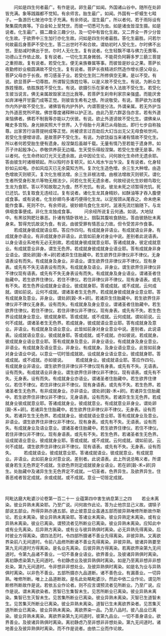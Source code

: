 <!-- { "loadSidebar": true } -->
　　问如是四生何者最广。有作是说。卵生最广如闻。外国诸山谷中。随所在处卵皆充满。象等践蹋都不觉知。有余师言。胎生最广。如闻。外国有一虾蟆生七畦子。一鱼游历七陂池中生子充满。有余师说。湿生最广。所以者何。若于雨际设有聚集腐肉粪等。下自金轮上至梵世。而彼一切悉可为虫。如是诸虫皆湿生摄。如是说者。化生最广。摄二趣全三趣少分。及一切中有皆化生故。又二界全一界少分皆化生故。于欲界中三生加行亦化生故。问如是四生何者最胜。答化生最胜。问若尔何故最后身菩萨不受化生。答二出世时不和合故。谓劫初时人受化生。尔时佛不出世。至劫减时佛出于世。尔时人无化生。复有说者。化生轻飘不堪与佛力无畏等。功德山王作依止故。复有说者。一切化生其身微弱。不能荷负阿耨多罗三藐三菩提之重担故。复有说者。若受化生。便无亲族眷属等事。而彼皆是妙业之果。菩萨长夜勤修妙业极圆满故不受化生。复有说者。菩萨长夜精进炽然造作增长感父母业。菩萨父母亦于长夜。修习感圣子业。若受化生则二所修俱空无果。是以不受。有说。欲显菩萨一切尊胜。所谓智见族姓位等。以是义故不受化生。有说。为断众生族姓慢故。依胜族姓不受化生。有说。欲摄引乐在家者令入法故不受化生。若受化生彼当说言。佛无亲属故毁家法岂比我等。若菩萨生刹帝利家宗亲强盛。而能厌舍如弃涕唾开甘露门成等正觉。则彼皆生希有之想。所说敬受。有说。菩萨欲为法幢作内外护故不受化生。诸佛皆有内护外护。内谓菩提分法。外谓亲属。若无外护当为外道恶党所坏故。佛世尊度诸释种以护正法。由此乃至六群苾刍亦言。若有外道来恼佛者。佛若不制我等亦能以力伏彼。有说。欲止外道谤故不受化生。谓佛亲从睹史多宫殁。身光赫奕照大千世界。入于母胎十月满已从母胎出。即行七步自称独尊。出家苦行诣菩提树成等正觉。尚被谤言过百劫后大幻当出无父无母食啖世间。若受化生便增诽谤。是故菩萨不受化生。有说。为欲饶益当来诸有情故不受化生。所以者何若受胎生便有遗身。般涅槃后虽越千载。无量有情乃至若能于遗身界。如芥子许起殷净心。恭敬供养获无边福。生天受乐得般涅槃。若受化生便无是事。所以者何。化生命终如灯光灭无遗余故。此中因论生论。问何故化生命终无遗余耶。答由彼生时诸根顿起。所以殁时亦复顿灭。如人戏水乍出乍没。复有说者。化身轻妙如云如电。亦如风焰灭已无余莫知方所。复次化生造色增。余三生大种增。由造色增故灭则顿灭。复次化生根法增。余三生非根法增。由根法增故灭则顿灭。谓化生者所受身形发爪等物无根法少。问若化生死无遗余者。何故经说化生妙翅鸟取化生龙为食耶。答以不知故取之为食。然不充饥。有说。彼龙未死之顷暂得充饥。死已还饥。饥复取食无违经过。复有说者。诸化生龙其身精妙。如酥油等才吞入腹便成食事。或有说者。化生妙翅鸟多诸巧便得化生龙。以足按颈从尾吞之。命未绝来能作食事。死则不尔。有余师说。彼妙翅鸟食化生龙时。涎液先流烂脑随下。与龙俱咽食事便成。非化生龙独成食事。
　　问余经所说复云何通。如说。大地狱中。有黑驳狗肥壮暴恶。扑诸有情卧铁地上。掴裂其腹啖食肠肚。答由彼肠肚未离身来。暂得充饥故说为食。有说。由彼受罪有情恶业力故。但令受苦非作食事。
　　若成就身彼成就语业耶。答应作四句。有成就身非语业。有成就语业非身。有成就身亦语业。有非成就身亦非语业。此皆如前身对身业中说。差别者此说语表。以身业语业系地有无必无别故。若成就身彼成就意业耶。答诸成就身。彼定成就意业。有成就意业非身。谓生无色界。若成就身彼成就身业语业耶。答有成就身非身业语业。谓处卵[穀-禾+卵]若诸异生住胎藏中。若生欲界住非律仪非不律仪。无身语表设有而失。有成就身及身业。非语业。谓生欲界住非律仪非不律仪。现有身表。或先有不失无语表设有而失。有成就身及语业。非身业。谓生欲界住非律仪非不律仪现有语表。或先有不失无身表设有而失。有成就身及身业语业。谓诸圣者住胎藏中。若生欲界住律仪。若住不律仪。若住非律仪非不律仪。现有身语表。或先有不失。若生色界设成就身业语业。彼成就身耶。答或成就。或不成就。云何成就。谓如前说。云何不成就。谓诸圣者生无色界。若成就身彼成就身业意业耶。答有成就身及意业。非身业。谓处卵[穀-禾+卵]。若诸异生住胎藏中。若生欲界住非律仪非不律仪无身表。设有而失。有成就身及身业意业。谓诸圣者住胎藏中。若生欲界住律仪。若住不律仪。若住非律仪非不律仪。现有身表。或先有不失。若生色界设成就身业意业。彼成就身耶。答或成就。或不成就。云何成就。谓如前说。云何不成就。谓诸圣者生无色界。若成就身。彼成就语业意业耶。答有成就身及意业。非语业。有成就身及语业意业。此皆如前身对身业意业中说。差别者。此说语表。设成就语业意业。彼成就身耶。答或成就。或不成就。亦如彼说。若成就身。彼成就身业语业意业耶。答有成就身及意业。非身业语业。有成就身及身业意业。非语业。有成就身及语业意业。非身业。有成就身。及身业语业意业。此皆如前身对身业语业中说。以意业一切时皆成就故。设成就身业语业意业。彼成就身耶。答或成就。或不成就。亦如彼说。
　　若成就身业。彼成就语业耶。答应作四句。有成就身业非语业。谓生欲界住非律仪非不律仪现有身表。或先有不失。无语表。设有而失。有成就语业非身业。谓生欲界住非律仪非不律仪。现有语表。或先有不失。无身表。设有而失。有成就身业亦语业。谓诸圣者住胎藏中。若生欲界住律仪。若住不律仪。若住非律仪非不律仪。现有身语表。或先有不失。若生色界。若诸圣者生无色界。有非成就身业。亦非语业。谓处卵[穀-禾+卵]。若诸异生住胎藏中。若生欲界住非律仪非不律仪。无身语表。设有而失。若诸异生生无色界。若成就身业彼成就意业耶。答诸成就身业。彼成就意业。有成就意业非身业。谓处卵[穀-禾+卵]。若诸异生住胎藏中。若生欲界住非律仪非不律仪。无身表。设有而失。若诸异生生无色界。若成就身业。彼成就语业意业耶。答有成就身业及意业。非语业。谓生欲界住非律仪非不律仪。现有身表。或先有不失。无语表。设有而失。有成就身业及语业意业。谓诸圣者住胎藏中。若生欲界住律仪。若住不律仪。若住非律仪非不律仪。现有身语表。或先有不失。若生色界。若诸圣者生无色界。设成就语业意业。彼成就身业耶。答或成就。或不成就。云何成就。谓如前说。云何不成就。谓生欲界住非律仪非不律仪。现有语表。或先有不失。无身表。设有而失。
　　若成就语业。彼成就意业耶。答诸成就语业。彼成就意业。有成就意业。非语业。此如前身业对意业说。差别者。此说语表。此上所说总略义者。所谓彼身若生无色界定不成就。生欲色界则定成就彼身业语业。若在卵[穀-禾+卵]异生。处胎藏中及诸异生生无色界定不成就。一切圣者。色界异生。及欲界异生。住善恶戒者皆定成就。余或成就。或不成就。意业一切皆定成就。




　　

阿毗达磨大毗婆沙论卷第一百二十一
业蕴第四中害生纳息第三之四
　　若业未离染。彼业异熟未离染耶。乃至广说。问何故作此论。答为止他宗显己义故。谓犊子部说五部业。所得异熟亦通五部。欲止彼意显业虽通五部而彼异熟唯修所断故作斯论。若业未离染。彼业异熟未离染耶。答诸业未离染。彼业异熟定未离染。或有业异熟未离染。彼业已离染。谓预流者见所断业已离染。彼业异熟未离染。应知此中或有业先离染。后异熟方离染。或有业与彼异熟俱时离染。必无异熟先得离染。后时彼业方得离染。谓四法忍时。令四部所摄诸不善业先得离染。非彼异熟。又离欲界染前八无间道时。令前八品修所断诸不善业先得离染。非彼异熟。彼诸异熟要至第九无间道时方得离染。是名业先离染。后彼异熟方得离染。若离欲界染第九无间道时。令第九品诸不善业。一切不善身业语业。欲界善业。及彼诸异熟俱时离染。离初静虑染第九无间道时。令初静虑业及彼异熟俱时离染。如是乃至离非想非非想处染。第九无间道时。令非想非非想处业。及彼异熟俱时离染。如是名为业与异熟俱时离染。以非色不善业。五部所摄亦九品道断。诸不善色业。有漏善业。一切异熟。唯修所断。唯上上品道断故。是名此处略毗婆沙。然此中依二业作论。谓见所断修所断故作是说。若依五业作论者。则不应言谓预流者见所断业。乃至广说。应作是说。谓未离欲染者。苦智已生集智未生。见苦所断业已离染。彼业异熟未离染。集智已生灭智未生。见苦集所断业已离染。彼业异熟未离染。灭智已生道智未生。见苦集灭所断业已离染。彼业异熟未离染。道智已生未离欲界染者。见苦集灭道所断业已离染。彼业异熟未离染。离欲界染一品。乃至八品时。彼八品业已离染。彼业异熟未离染。离欲界染第九无间道时。彼第九品业。一切不善身语业。欲界善业。及彼诸异熟俱时离染。离初静虑乃至非想非非想处染。第九无间道时。诸地善业及彼异熟俱时离染。而不作是说者。由依二业而作论故。
